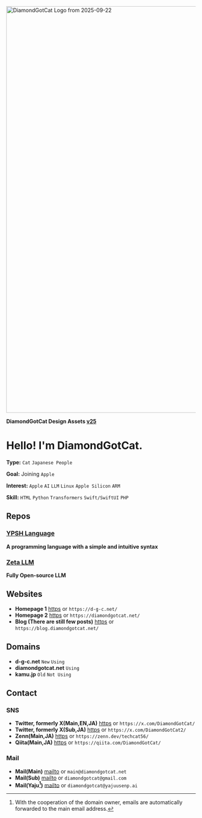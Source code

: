 
<img width="1920" height="1080" alt="DiamondGotCat Logo from 2025-09-22" src="https://github.com/user-attachments/assets/a0981301-8475-4402-accb-2cab53a22637" />

**DiamondGotCat Design Assets [v25](https://github.com/DiamondGotCat/design-assets/releases/)**

# Hello! I'm DiamondGotCat.

**Type:** `Cat` `Japanese People`

**Goal:** Joining `Apple`

**Interest:** `Apple` `AI` `LLM` `Linux` `Apple Silicon` `ARM`

**Skill:** `HTML` `Python` `Transformers` `Swift/SwiftUI` `PHP`

## Repos

### [YPSH Language](https://github.com/YPSH-DGC/YPSH/)
**A programming language with a simple and intuitive syntax**

### [Zeta LLM](https://github.com/Zeta-DGC/Zeta-LLM/)
**Fully Open-source LLM**

## Websites
- **Homepage 1** [https](https://d-g-c.net/) or `https://d-g-c.net/`
- **Homepage 2** [https](https://diamondgotcat.net/) or `https://diamondgotcat.net/`
- **Blog (There are still few posts)** [https](https://blog.diamondgotcat.net/) or `https://blog.diamondgotcat.net/`

## Domains
- **d-g-c.net** `New` `Using`
- **diamondgotcat.net** `Using`
- **kamu.jp** `Old` `Not Using`

## Contact

### SNS
- **Twitter, formerly X(Main,EN,JA)** [https](https://x.com/DiamondGotCat/) or `https://x.com/DiamondGotCat/`
- **Twitter, formerly X(Sub,JA)** [https](https://x.com/DiamondGotCat2/) or `https://x.com/DiamondGotCat2/`
- **Zenn(Main,JA)** [https](https://zenn.dev/techcat56/) or `https://zenn.dev/techcat56/`
- **Qiita(Main,JA)** [https](https://qiita.com/DiamondGotCat/) or `https://qiita.com/DiamondGotCat/`

### Mail
- **Mail(Main)** [mailto](mailto:main@diamondgotcat.net) or `main@diamondgotcat.net`
- **Mail(Sub)** [mailto](mailto:diamondgotcat@gmail.com) or `diamondgotcat@gmail.com`
- **Mail(Yaju[^1])** [mailto](mailto:diamondgotcat@yajuusenp.ai) or `diamondgotcat@yajuusenp.ai`
[^1]: With the cooperation of the domain owner, emails are automatically forwarded to the main email address.
